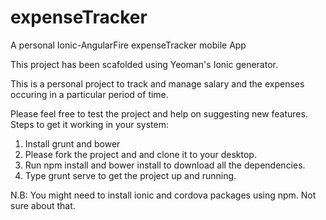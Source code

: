# expenseTracker
A personal Ionic-AngularFire expenseTracker mobile App

This project has been scafolded using Yeoman's Ionic generator.

This is a personal project to track and manage salary and the expenses occuring in a particular period of time.

Please feel free to test the project and help on suggesting new features.
Steps to get it working in your system:

1) Install grunt and bower 
2) Please fork the project and and clone it to your desktop.
3) Run npm install and bower install to download all the dependencies.
4) Type grunt serve to get the project up and running.

N.B: You might need to install ionic and cordova packages using npm. Not sure about that.
